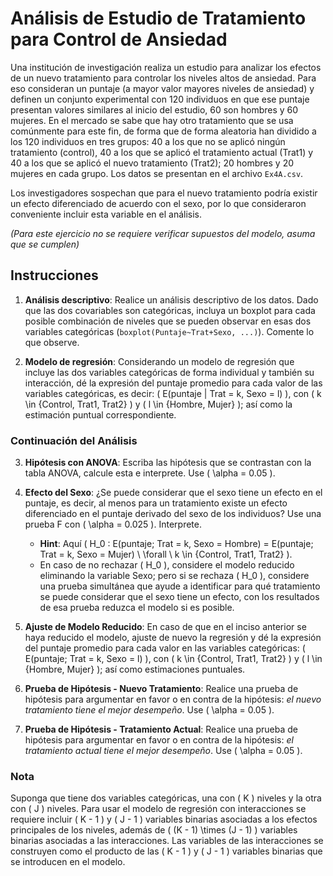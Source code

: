 # Análisis de Estudio de Tratamiento para Control de Ansiedad

Una institución de investigación realiza un estudio para analizar los efectos de un nuevo tratamiento para controlar los niveles altos de ansiedad. Para eso consideran un puntaje (a mayor valor mayores niveles de ansiedad) y definen un conjunto experimental con 120 individuos en que ese puntaje presentan valores similares al inicio del estudio, 60 son hombres y 60 mujeres. En el mercado se sabe que hay otro tratamiento que se usa comúnmente para este fin, de forma que de forma aleatoria han dividido a los 120 individuos en tres grupos: 40 a los que no se aplicó ningún tratamiento (control), 40 a los que se aplicó el tratamiento actual (Trat1) y 40 a los que se aplicó el nuevo tratamiento (Trat2); 20 hombres y 20 mujeres en cada grupo. Los datos se presentan en el archivo `Ex4A.csv`.

Los investigadores sospechan que para el nuevo tratamiento podría existir un efecto diferenciado de acuerdo con el sexo, por lo que consideraron conveniente incluir esta variable en el análisis.

*(Para este ejercicio no se requiere verificar supuestos del modelo, asuma que se cumplen)*

## Instrucciones

1. **Análisis descriptivo**: Realice un análisis descriptivo de los datos. Dado que las dos covariables son categóricas, incluya un boxplot para cada posible combinación de niveles que se pueden observar en esas dos variables categóricas (`boxplot(Puntaje~Trat+Sexo, ...)`). Comente lo que observe.

2. **Modelo de regresión**: Considerando un modelo de regresión que incluye las dos variables categóricas de forma individual y también su interacción, dé la expresión del puntaje promedio para cada valor de las variables categóricas, es decir: \( E(puntaje | Trat = k, Sexo = l) \), con \( k \in \{Control, Trat1, Trat2\} \) y \( l \in \{Hombre, Mujer\} \); así como la estimación puntual correspondiente.

### Continuación del Análisis

3. **Hipótesis con ANOVA**: Escriba las hipótesis que se contrastan con la tabla ANOVA, calcule esta e interprete. Use \( \alpha = 0.05 \).

4. **Efecto del Sexo**: ¿Se puede considerar que el sexo tiene un efecto en el puntaje, es decir, al menos para un tratamiento existe un efecto diferenciado en el puntaje derivado del sexo de los individuos? Use una prueba F con \( \alpha = 0.025 \). Interprete.

    - **Hint**: Aquí \( H_0 : E(puntaje; Trat = k, Sexo = Hombre) = E(puntaje; Trat = k, Sexo = Mujer) \ \forall \ k \in \{Control, Trat1, Trat2\} \).
    - En caso de no rechazar \( H_0 \), considere el modelo reducido eliminando la variable Sexo; pero si se rechaza \( H_0 \), considere una prueba simultánea que ayude a identificar para qué tratamiento se puede considerar que el sexo tiene un efecto, con los resultados de esa prueba reduzca el modelo si es posible.

5. **Ajuste de Modelo Reducido**: En caso de que en el inciso anterior se haya reducido el modelo, ajuste de nuevo la regresión y dé la expresión del puntaje promedio para cada valor en las variables categóricas: \( E(puntaje; Trat = k, Sexo = l) \), con \( k \in \{Control, Trat1, Trat2\} \) y \( l \in \{Hombre, Mujer\} \); así como estimaciones puntuales.

6. **Prueba de Hipótesis - Nuevo Tratamiento**: Realice una prueba de hipótesis para argumentar en favor o en contra de la hipótesis: *el nuevo tratamiento tiene el mejor desempeño*. Use \( \alpha = 0.05 \).

7. **Prueba de Hipótesis - Tratamiento Actual**: Realice una prueba de hipótesis para argumentar en favor o en contra de la hipótesis: *el tratamiento actual tiene el mejor desempeño*. Use \( \alpha = 0.05 \).

### Nota

Suponga que tiene dos variables categóricas, una con \( K \) niveles y la otra con \( J \) niveles. Para usar el modelo de regresión con interacciones se requiere incluir \( K - 1 \) y \( J - 1 \) variables binarias asociadas a los efectos principales de los niveles, además de \( (K - 1) \times (J - 1) \) variables binarias asociadas a las interacciones. Las variables de las interacciones se construyen como el producto de las \( K - 1 \) y \( J - 1 \) variables binarias que se introducen en el modelo.
